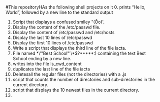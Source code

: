#This repositoryHAs the following shell projects on it
0. prints “Hello, World”, followed by a new line to the standard output
1. Script that displays a confused smiley "(Ôo)'.
2. Display the content of the /etc/passwd file.
3. Display the content of /etc/passwd and /etc/hosts
4. Display the last 10 lines of /etc/passwd
5. Display the first 10 lines of /etc/passwd
6. Write a script that displays the third line of the file iacta.
7. File named \*\\'"Best School"\'\\*$\?\*\*\*\*\*:) containing the text Best School ending by a new line.
8.  writes into the file ls_cwd_content
9. duplicates the last line of the file iacta
10. Deletesall the regular files (not the directories) with a .js
11.  script that counts the number of directories and sub-directories in the current directory.
12. script that displays the 10 newest files in the current directory.
13. 
